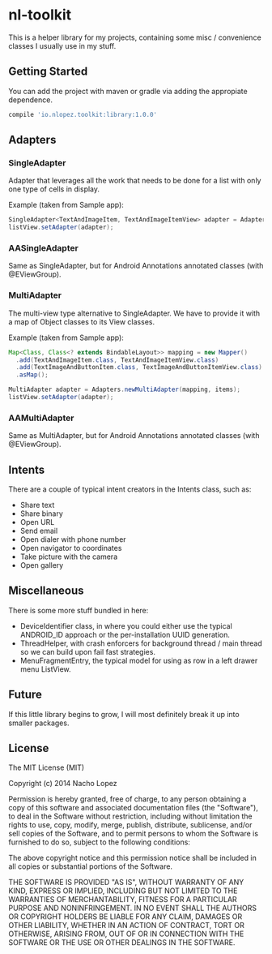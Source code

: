 nl-toolkit
==========

This is a helper library for my projects, containing some misc / convenience classes I usually use in my stuff.

Getting Started
---------------

You can add the project with maven or gradle via adding the appropiate dependence.

```groovy
compile 'io.nlopez.toolkit:library:1.0.0'
```

Adapters
--------

### SingleAdapter

Adapter that leverages all the work that needs to be done for a list with only one type of cells in display.

Example (taken from Sample app):

```java
SingleAdapter<TextAndImageItem, TextAndImageItemView> adapter = Adapters.newSingleAdapter(TextAndImageItemView.class, items);
listView.setAdapter(adapter);
```

### AASingleAdapter

Same as SingleAdapter, but for Android Annotations annotated classes (with @EViewGroup).

### MultiAdapter

The multi-view type alternative to SingleAdapter. We have to provide it with a map of Object classes to its View classes.

Example (taken from Sample app):

```java
Map<Class, Class<? extends BindableLayout>> mapping = new Mapper()
  .add(TextAndImageItem.class, TextAndImageItemView.class)
  .add(TextImageAndButtonItem.class, TextImageAndButtonItemView.class)
  .asMap();

MultiAdapter adapter = Adapters.newMultiAdapter(mapping, items);
listView.setAdapter(adapter);
```

### AAMultiAdapter

Same as MultiAdapter, but for Android Annotations annotated classes (with @EViewGroup).

Intents
-------

There are a couple of typical intent creators in the Intents class, such as:

* Share text
* Share binary
* Open URL
* Send email
* Open dialer with phone number
* Open navigator to coordinates
* Take picture with the camera
* Open gallery

Miscellaneous
-------------

There is some more stuff bundled in here:

* DeviceIdentifier class, in where you could either use the typical ANDROID_ID approach or the per-installation UUID generation.
* ThreadHelper, with crash enforcers for background thread / main thread so we can build upon fail fast strategies.
* MenuFragmentEntry, the typical model for using as row in a left drawer menu ListView.

Future
------

If this little library begins to grow, I will most definitely break it up into smaller packages.

License
-------

The MIT License (MIT)

Copyright (c) 2014 Nacho Lopez

Permission is hereby granted, free of charge, to any person obtaining a copy
of this software and associated documentation files (the "Software"), to deal
in the Software without restriction, including without limitation the rights
to use, copy, modify, merge, publish, distribute, sublicense, and/or sell
copies of the Software, and to permit persons to whom the Software is
furnished to do so, subject to the following conditions:

The above copyright notice and this permission notice shall be included in
all copies or substantial portions of the Software.

THE SOFTWARE IS PROVIDED "AS IS", WITHOUT WARRANTY OF ANY KIND, EXPRESS OR
IMPLIED, INCLUDING BUT NOT LIMITED TO THE WARRANTIES OF MERCHANTABILITY,
FITNESS FOR A PARTICULAR PURPOSE AND NONINFRINGEMENT. IN NO EVENT SHALL THE
AUTHORS OR COPYRIGHT HOLDERS BE LIABLE FOR ANY CLAIM, DAMAGES OR OTHER
LIABILITY, WHETHER IN AN ACTION OF CONTRACT, TORT OR OTHERWISE, ARISING FROM,
OUT OF OR IN CONNECTION WITH THE SOFTWARE OR THE USE OR OTHER DEALINGS IN
THE SOFTWARE.
